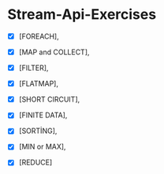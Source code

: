 
# Stream-Api-Exercises

 - [x] [FOREACH], 
 - [x] [MAP and COLLECT], 
 - [x] [FILTER], 
 - [x] [FLATMAP], 
 - [x] [SHORT CIRCUIT], 
 - [x] [FINITE DATA], 
 - [x] [SORTİNG], 
 - [x] [MIN or MAX],
 - [x] [REDUCE]

